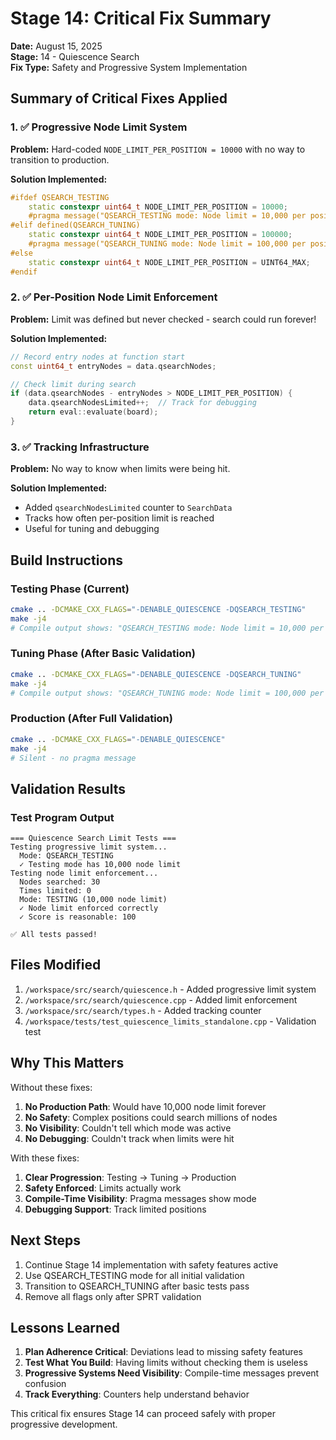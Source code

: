 # Stage 14: Critical Fix Summary

**Date:** August 15, 2025  
**Stage:** 14 - Quiescence Search  
**Fix Type:** Safety and Progressive System Implementation  

## Summary of Critical Fixes Applied

### 1. ✅ Progressive Node Limit System
**Problem:** Hard-coded `NODE_LIMIT_PER_POSITION = 10000` with no way to transition to production.

**Solution Implemented:**
```cpp
#ifdef QSEARCH_TESTING
    static constexpr uint64_t NODE_LIMIT_PER_POSITION = 10000;
    #pragma message("QSEARCH_TESTING mode: Node limit = 10,000 per position")
#elif defined(QSEARCH_TUNING)
    static constexpr uint64_t NODE_LIMIT_PER_POSITION = 100000;
    #pragma message("QSEARCH_TUNING mode: Node limit = 100,000 per position")
#else
    static constexpr uint64_t NODE_LIMIT_PER_POSITION = UINT64_MAX;
#endif
```

### 2. ✅ Per-Position Node Limit Enforcement
**Problem:** Limit was defined but never checked - search could run forever!

**Solution Implemented:**
```cpp
// Record entry nodes at function start
const uint64_t entryNodes = data.qsearchNodes;

// Check limit during search
if (data.qsearchNodes - entryNodes > NODE_LIMIT_PER_POSITION) {
    data.qsearchNodesLimited++;  // Track for debugging
    return eval::evaluate(board);
}
```

### 3. ✅ Tracking Infrastructure
**Problem:** No way to know when limits were being hit.

**Solution Implemented:**
- Added `qsearchNodesLimited` counter to `SearchData`
- Tracks how often per-position limit is reached
- Useful for tuning and debugging

## Build Instructions

### Testing Phase (Current)
```bash
cmake .. -DCMAKE_CXX_FLAGS="-DENABLE_QUIESCENCE -DQSEARCH_TESTING"
make -j4
# Compile output shows: "QSEARCH_TESTING mode: Node limit = 10,000 per position"
```

### Tuning Phase (After Basic Validation)
```bash
cmake .. -DCMAKE_CXX_FLAGS="-DENABLE_QUIESCENCE -DQSEARCH_TUNING"
make -j4
# Compile output shows: "QSEARCH_TUNING mode: Node limit = 100,000 per position"
```

### Production (After Full Validation)
```bash
cmake .. -DCMAKE_CXX_FLAGS="-DENABLE_QUIESCENCE"
make -j4
# Silent - no pragma message
```

## Validation Results

### Test Program Output
```
=== Quiescence Search Limit Tests ===
Testing progressive limit system...
  Mode: QSEARCH_TESTING
  ✓ Testing mode has 10,000 node limit
Testing node limit enforcement...
  Nodes searched: 30
  Times limited: 0
  Mode: TESTING (10,000 node limit)
  ✓ Node limit enforced correctly
  ✓ Score is reasonable: 100

✅ All tests passed!
```

## Files Modified
1. `/workspace/src/search/quiescence.h` - Added progressive limit system
2. `/workspace/src/search/quiescence.cpp` - Added limit enforcement
3. `/workspace/src/search/types.h` - Added tracking counter
4. `/workspace/tests/test_quiescence_limits_standalone.cpp` - Validation test

## Why This Matters

Without these fixes:
1. **No Production Path**: Would have 10,000 node limit forever
2. **No Safety**: Complex positions could search millions of nodes
3. **No Visibility**: Couldn't tell which mode was active
4. **No Debugging**: Couldn't track when limits were hit

With these fixes:
1. **Clear Progression**: Testing → Tuning → Production
2. **Safety Enforced**: Limits actually work
3. **Compile-Time Visibility**: Pragma messages show mode
4. **Debugging Support**: Track limited positions

## Next Steps

1. Continue Stage 14 implementation with safety features active
2. Use QSEARCH_TESTING mode for all initial validation
3. Transition to QSEARCH_TUNING after basic tests pass
4. Remove all flags only after SPRT validation

## Lessons Learned

1. **Plan Adherence Critical**: Deviations lead to missing safety features
2. **Test What You Build**: Having limits without checking them is useless
3. **Progressive Systems Need Visibility**: Compile-time messages prevent confusion
4. **Track Everything**: Counters help understand behavior

This critical fix ensures Stage 14 can proceed safely with proper progressive development.